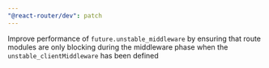 ```yaml
---
"@react-router/dev": patch
---
```


Improve performance of `future.unstable_middleware` by ensuring that route modules are only blocking during the middleware phase when the `unstable_clientMiddleware` has been defined
